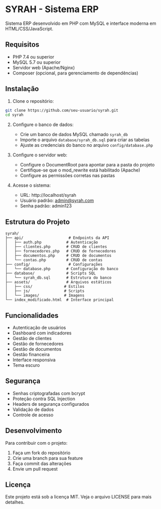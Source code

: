 # SYRAH - Sistema ERP

Sistema ERP desenvolvido em PHP com MySQL e interface moderna em HTML/CSS/JavaScript.

## Requisitos

- PHP 7.4 ou superior
- MySQL 5.7 ou superior
- Servidor web (Apache/Nginx)
- Composer (opcional, para gerenciamento de dependências)

## Instalação

1. Clone o repositório:
```bash
git clone https://github.com/seu-usuario/syrah.git
cd syrah
```

2. Configure o banco de dados:
   - Crie um banco de dados MySQL chamado `syrah_db`
   - Importe o arquivo `database/syrah_db.sql` para criar as tabelas
   - Ajuste as credenciais do banco no arquivo `config/database.php`

3. Configure o servidor web:
   - Configure o DocumentRoot para apontar para a pasta do projeto
   - Certifique-se que o mod_rewrite está habilitado (Apache)
   - Configure as permissões corretas nas pastas

4. Acesse o sistema:
   - URL: http://localhost/syrah
   - Usuário padrão: admin@syrah.com
   - Senha padrão: admin123

## Estrutura do Projeto

```
syrah/
├── api/                    # Endpoints da API
│   ├── auth.php           # Autenticação
│   ├── clientes.php       # CRUD de clientes
│   ├── fornecedores.php   # CRUD de fornecedores
│   ├── documentos.php     # CRUD de documentos
│   └── contas.php         # CRUD de contas
├── config/                 # Configurações
│   └── database.php       # Configuração do banco
├── database/              # Scripts SQL
│   └── syrah_db.sql       # Estrutura do banco
├── assets/                # Arquivos estáticos
│   ├── css/              # Estilos
│   ├── js/               # Scripts
│   └── images/           # Imagens
└── index_modificado.html  # Interface principal
```

## Funcionalidades

- Autenticação de usuários
- Dashboard com indicadores
- Gestão de clientes
- Gestão de fornecedores
- Gestão de documentos
- Gestão financeira
- Interface responsiva
- Tema escuro

## Segurança

- Senhas criptografadas com bcrypt
- Proteção contra SQL Injection
- Headers de segurança configurados
- Validação de dados
- Controle de acesso

## Desenvolvimento

Para contribuir com o projeto:

1. Faça um fork do repositório
2. Crie uma branch para sua feature
3. Faça commit das alterações
4. Envie um pull request

## Licença

Este projeto está sob a licença MIT. Veja o arquivo LICENSE para mais detalhes. 
